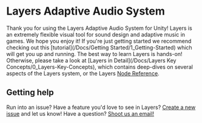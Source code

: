 # Layers Adaptive Audio System
Thank you for using the Layers Adaptive Audio System for Unity! Layers is an extremely flexible visual tool for sound design and adaptive music in games. We hope you enjoy it! If you're just getting started we recommend checking out this [tutorial](/Docs/Getting Started/1_Getting-Started) which will get you up and running. The best way to learn Layers is hands-on! Otherwise, please take a look at [Layers in Detail](/Docs/Layers Key Concepts/0_Layers-Key-Concepts), which contains deep-dives on several aspects of the Layers system, or the Layers [Node Reference](Docs/Nodes/Nodes).

## Getting help
Run into an issue? Have a feature you'd love to see in Layers? [Create a new issue](https://github.com/mwahnish/Layers-Adaptive-Audio/issues) and let us know! Have a question? [Shoot us an email!](mailto:mark@abxygames.com)

